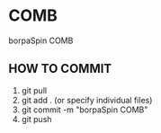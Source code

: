 # COMB
borpaSpin COMB

## HOW TO COMMIT

1. git pull
2. git add . (or specify individual files)
3. git commit -m "borpaSpin COMB"
4. git push
